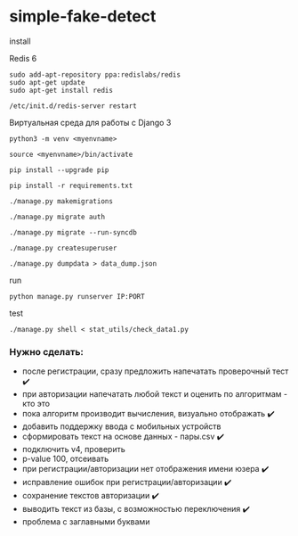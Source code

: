# simple-fake-detect

install   

Redis 6   
```
sudo add-apt-repository ppa:redislabs/redis
sudo apt-get update
sudo apt-get install redis

/etc/init.d/redis-server restart
```

Виртуальная среда для работы с Django 3
```
python3 -m venv <myenvname>

source <myenvname>/bin/activate

pip install --upgrade pip

pip install -r requirements.txt

./manage.py makemigrations

./manage.py migrate auth

./manage.py migrate --run-syncdb

./manage.py createsuperuser

./manage.py dumpdata > data_dump.json
```

run   

```
python manage.py runserver IP:PORT

```

test   
```
./manage.py shell < stat_utils/check_data1.py
```

### Нужно сделать:
- после регистрации, сразу предложить напечатать проверочный тест :heavy_check_mark:   
- при авторизации напечатать любой текст и оценить по алгоритмам - кто это   
- пока алгоритм производит вычисления, визуально отображать :heavy_check_mark:   
- добавить поддержку ввода с мобильных устройств   
- сформировать текст на основе данных - пары.csv :heavy_check_mark:   
- подключить v4, проверить   
- p-value 100, отсеивать   
- при регистрации/авторизации нет отображения имени юзера :heavy_check_mark:   
- исправление ошибок при регистрации/авторизации :heavy_check_mark:   
- сохранение текстов авторизации :heavy_check_mark:   
- выводить текст из базы, с возможностью переключения :heavy_check_mark:   
- проблема с заглавными буквами   
